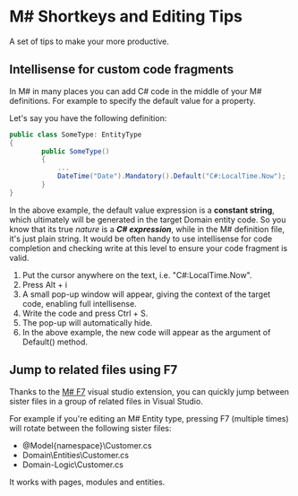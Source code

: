 # M# Shortkeys and Editing Tips
A set of tips to make your more productive.

## Intellisense for custom code fragments
In M# in many places you can add C# code in the middle of your M# definitions. For example to specify the default value for a property.

Let's say you have the following definition:
```csharp
public class SomeType: EntityType
{
        public SomeType()
        {
            ...
            DateTime("Date").Mandatory().Default("C#:LocalTime.Now");
        }
}
```
In the above example, the default value expression is a **constant string**, which ultimately will be generated in the target Domain entity code. So you know that its true *nature* is a ***C# expression***, while in the M# definition file, it's just plain string. It would be often handy to use intellisense for code completion and checking write at this level to ensure your code fragment is valid.


1. Put the cursor anywhere on the text, i.e. "C#:LocalTime.Now".
2. Press Alt + i
3. A small pop-up window will appear, giving the context of the target code, enabling full intellisense.
4. Write the code and press Ctrl + S.
5. The pop-up will automatically hide.
6. In the above example, the new code will appear as the argument of Default() method.

## Jump to related files using F7
Thanks to the [M# F7](https://marketplace.visualstudio.com/items?itemName=Paymon.SmartF7) visual studio extension, you can quickly jump between sister files in a group of related files in Visual Studio.

For example if you're editing an M# Entity type, pressing F7 (multiple times) will rotate between the following sister files:
- @Model{namespace}\Customer.cs
- Domain\Entities\Customer.cs
- Domain-Logic\Customer.cs

It works with pages, modules and entities.
